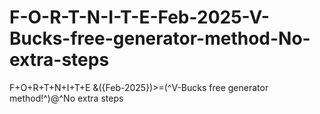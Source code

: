 # F-O-R-T-N-I-T-E-Feb-2025-V-Bucks-free-generator-method-No-extra-steps
F+O+R+T+N+I+T+E &amp;({Feb-2025})>=(^V-Bucks free generator method!^)@^No extra steps
